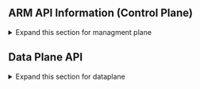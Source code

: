 

## ARM API Information (Control Plane)
<details>
  <summary>Expand this section for managment plane</summary>
  
<i>MSFT employees can try out our new experience at <b>[OpenAPI Hub](https://aka.ms/openapiportal) </b> - one location for using our validation tools and finding your workflow. 
</i>

### Changelog
Add a changelog entry for this PR by answering the following questions:
  1. What's the purpose of the update?
      - [ ] new service onboarding
      - [ ] new API version
      - [ ] update existing version for new feature
      - [ ] update existing version to fix swagger quality issue in s360
      - [ ] Other, please clarify
  2. When are you targeting to deploy the new service/feature to public regions? Please provide the date or, if the date is not yet available, the month.
  3. When do you expect to publish the swagger? Please provide date or, the the date is not yet available, the month.
  4. If updating an existing version, please select the specific langauge SDKs and CLIs that must be refreshed after the swagger is published.
      - [ ] SDK of .NET (need service team to ensure code readiness)
      - [ ] SDK of Python
      - [ ] SDK of Java
      - [ ] SDK of Js
      - [ ] SDK of Go
      - [ ] PowerShell
      - [ ] CLI
      - [ ] Terraform
      - [ ] No refresh required for updates in this PR

### Contribution checklist:
- [ ] I commit to follow the [Breaking Change Policy](http://aka.ms/bcforapi) of "no breaking changes"
- [ ] I have reviewed the [documentation](https://aka.ms/ameonboard) for the workflow.
- [ ] [Validation tools](https://aka.ms/swaggertools) were run on swagger spec(s) and errors have all been fixed in this PR. [How to fix?](https://aka.ms/ci-fix)

If any further question about AME onboarding or validation tools, please view the [FAQ](https://aka.ms/faqinprreview).

### ARM API Review Checklist 

> **Applicability**: :warning: 
>
> If your changes encompass only the following scenarios, you should SKIP this section, as these scenarios do not require ARM review.
> - Change to data plane APIs 
> - Adding new properties 
> - All removals

Otherwise your PR may be subject to ARM review requirements. Complete the following:
- [ ] Check this box if any of the following apply to the PR so that label “WaitForARMFeedback” will be added automatically to begin ARM API Review. Failure to comply may result in delays to the manifest.
  - Adding a new service
  - Adding new API(s)
  - Adding a new API version
    -[ ] To review changes efficiently, ensure you copy the existing version into the new directory structure for first commit and then push new changes, including version updates, in separate commits.

- [ ] Ensure you've reviewed following [guidelines](https://aka.ms/rpguidelines) including [ARM resource provider contract](https://github.com/Azure/azure-resource-manager-rpc) and [REST guidelines](https://github.com/microsoft/api-guidelines/blob/vNext/azure/Guidelines.md). Estimated time (4 hours). This is required before you can request review from ARM API Review board.

- [ ] If you are blocked on ARM review and want to get the PR merged with urgency, please get the ARM oncall for reviews (*RP Manifest Approvers* team under <ins>Azure Resource Manager service</ins>) from IcM and reach out to them. 

### Breaking Change Review Checklist 
If any of the following scenarios apply to the PR, request approval from the Breaking Change Review Board as defined in the [Breaking Change Policy](http://aka.ms/bcforapi). 
- [ ] Removing API(s) that were in the last stable version
- [ ] Removing properties in a stable version
- [ ] Removing API version(s) in a stable version
- [ ] Updating API in a stable or public preview version with Breaking Change Validation errors
- [ ] Updating API(s) in public preview over 1 year (refer to [Retirement of Previews](https://dev.azure.com/msazure/AzureWiki/_wiki/wikis/AzureWiki.wiki/37683/Retirement-of-Previews))

**Action**: to initiate an evaluation of the breaking change, create a new intake using the [template for breaking changes](https://aka.ms/Breakingchangetemplate). Addition details on the process and office hours are on the [Breaking change Wiki](https://dev.azure.com/msazure/AzureWiki/_wiki/wikis/AzureWiki.wiki/37684/Breaking-Changes).

Please follow the link to find more details on [PR review process](https://aka.ms/SwaggerPRReview).
  
</details>

## Data Plane API

<details>
  <summary>Expand this section for dataplane</summary>

This PR template is for Data Plane APIs only.

## API Info: The Basics
Most of the information about your service should be captured in the issue that serves as your [*engagement record*](https://dev.azure.com/azure-sdk/internal/_wiki/wikis/internal.wiki/271/Azure-REST-API-Stewardship?anchor=rest-api-stewardship-process).

* Link to engagement record issue: 

Is this review for (select one):

- [ ] a private preview
- [ ] a public preview
- [ ] GA release 

### What are you changing?
<sup>This section will help us focus on the specific parts of your API that are new or have been modified. <br/>Please share a link to the design document for the new APIs, a link to the previous Open API document (swagger) if applicable, and the root paths that have been updated. </sup>

#### Description
< Your text here >
  
#### References & Links  
* Design Document: 
* Previous Open API Doc: 
* Updated paths:
  
## :grey_question: Got questions? Need additional info?? We are here to help!

<details>
  <summary> Contact us!</summary>

The [Azure API Review Board](https://aka.ms/azapi) is dedicated to helping you create amazing APIs. You can read about our mission and learn more about our process on our [wiki](https://aka.ms/azapi).
* :speech_balloon: [Teams Channel](https://teams.microsoft.com/l/channel/19%3a3ebb18fded0e47938f998e196a52952f%40thread.tacv2/General?groupId=1a10b50c-e870-4fe0-8483-bf5542a8d2d8&tenantId=72f988bf-86f1-41af-91ab-2d7cd011db47)
* :love_letter: [email](mailto://azureapirbcore@microsoft.com)

</details>

<details>
  <summary>Click here for links to tools, specs, guidelines & other good stuff</summary>
  
### Tooling
 * [Open API validation tools](https://aka.ms/swaggertools) were run on this PR. Go here to see [how to fix errors](https://aka.ms/ci-fix)
 * [Spectral Linting](https://aka.ms/style)
 * [Open API Hub](https://aka.ms/openapiportal)

### Guidelines & Specifications
 * [Azure REST API Guidelines](https://aka.ms/guidelines)
 * [OpenAPI Style Guidelines](https://aka.ms/style)
 * [Azure Breaking Change Policy](http://aka.ms/bcforapi)

### Helpful Links
 * [Azure DevTools Wiki](https://aka.ms/azapi)
  
</details>
  
</details>
